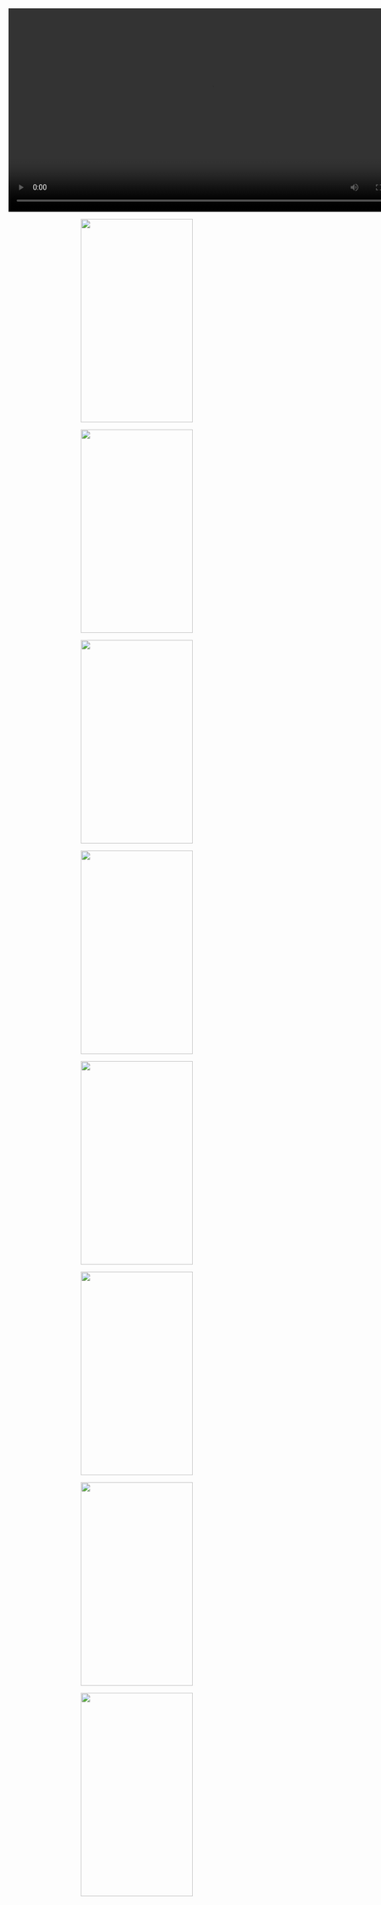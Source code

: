 <div align="center">
<video src="https://github.com/Shahnawazk7944/Simple_Age_Calculator/assets/74444644/9f800246-d1f4-43fe-9a06-35b4ac148606" height="400" ></video>
</div>
<p align="center"><img src="https://github.com/Shahnawazk7944/Simple_Age_Calculator/assets/74444644/26d706c4-6379-47ff-b475-7a38dd239f8f" width="220" height="400" ></p>
<p align="center"><img src="https://github.com/Shahnawazk7944/Simple_Age_Calculator/assets/74444644/27fab5c8-4ab7-4c1d-96ce-09f55d9ea7f9" width="220" height="400" ></p>
<p align="center"><img src="https://github.com/Shahnawazk7944/Simple_Age_Calculator/assets/74444644/b20cb638-c1ca-4545-8f44-0abe3c976b34" width="220" height="400" ></p>
<p align="center"><img src="https://github.com/Shahnawazk7944/Simple_Age_Calculator/assets/74444644/5a0a479b-fabe-40f8-bdd2-eadb575fff51" width="220" height="400" ></p>
<p align="center"><img src="https://github.com/Shahnawazk7944/Simple_Age_Calculator/assets/74444644/5085e05d-f97a-44cf-a5bc-c799352743a9" width="220" height="400" ></p>
<p align="center"><img src="https://github.com/Shahnawazk7944/Simple_Age_Calculator/assets/74444644/d78018e0-551d-4a60-b800-07f8128ded6c" width="220" height="400" ></p>
<p align="center"><img src="https://github.com/Shahnawazk7944/Simple_Age_Calculator/assets/74444644/c269b598-16ec-4f8b-9ee5-5402eabeb864" width="220" height="400" ></p>
<p align="center"><img src="https://github.com/Shahnawazk7944/Simple_Age_Calculator/assets/74444644/8b8467d1-0d7b-48e8-835e-0296e753829b" width="220" height="400" ></p>


